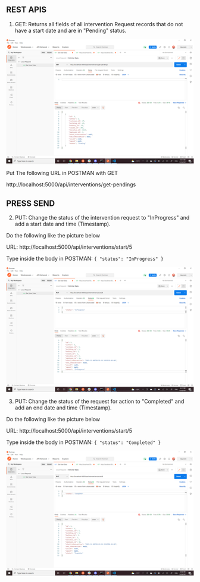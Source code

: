 ## REST APIS

1. GET: Returns all fields of all intervention Request records that do not have a start date and are in "Pending" status.<br>

![alt text](https://github.com/Phanourith/Rocket_Elevators_Foundation_REST_API/blob/main/GET_Method.png)<br>

Put The following URL in POSTMAN with GET<br>

http://localhost:5000/api/interventions/get-pendings<br>

## PRESS SEND<br>

2. PUT: Change the status of the intervention request to "InProgress" and add a start date and time (Timestamp).<br>

Do the following like the picture below<br>

URL: http://localhost:5000/api/interventions/start/5<br>

Type inside the body in POSTMAN: `{
    "status": "InProgress"
}`

![alt text](https://github.com/Phanourith/Rocket_Elevators_Foundation_REST_API/blob/main/PUT_Method_InProgress.png)<br>

3. PUT: Change the status of the request for action to "Completed" and add an end date and time (Timestamp).<br>

Do the following like the picture below<br>

URL: http://localhost:5000/api/interventions/start/5<br>

Type inside the body in POSTMAN: `{
    "status": "Completed"
}`

![alt text](https://github.com/Phanourith/Rocket_Elevators_Foundation_REST_API/blob/main/PUT_Method_Complete.png)<br>



